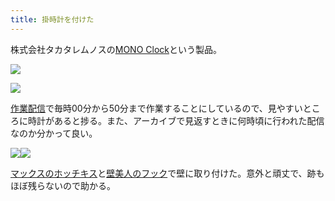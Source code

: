 ```yaml
---
title: 掛時計を付けた
---
```

株式会社タカタレムノスの[MONO Clock](https://www.amazon.co.jp/dp/B004UIT8BK)という製品。

![](https://lh4.googleusercontent.com/vJeNYTg62ytXxHylw6KIjW-tvizSeMHaAS8hIXL4H5yyaKBr6X6OVKIeNW2Eky38nzuntrj0qnTovgsC0X_9r58nXeu2xNmaP7a4c7QwsWnRs6qjK_3V6QNMARs3DzQzZwlP-3mTmdzh-pqjIw)

![](https://lh6.googleusercontent.com/JvJKZzwWYstJSMXB3B7jyvX8AkTSc2f5JOyNdD5rJwIlgwv455cfOfSEo0kFZ8C2WSOK0MYQZHTD9DFcjsNCOsX-Xy6HwTwJSOmqSMYXsaLESfD7DEi-PSwbzKhsqDOqWx-3pDZYnkZsPpiVrA)

[作業配信](https://www.youtube.com/channel/UC5s-KpSDGzxWPWNv94PnJHw)で毎時00分から50分まで作業することにしているので、見やすいところに時計があると捗る。また、アーカイブで見返すときに何時頃に行われた配信なのか分かって良い。

![](https://lh5.googleusercontent.com/d4Hz8iReEgf_7DThrqQb-dPmHFj9OQXbRyTV-6CvTB0J7oBprLVBjmMDJo5Hi-6aVVg1-xl7hFfb-aATzz-KjLo3yw4s2DjWSdQ77oow91WACzMvOICAVX-GKHitxYB4K5W1TKo61EGr87XmPQ)![](https://lh3.googleusercontent.com/yOlV9kgxPDAnULUfIuc8tlSXDkOveKzA3mSX_1ccSeYBneyDU20gRPyHnstLt1qllwg1dgqzhUsAwswtfwWcupqiwyhVZqqQR4PMeoaLdNVi4J1Djw3D4V1k-STxeOQ8DH0pKnQBOVG5ShfRpg)

[マックスのホッチキス](https://www.amazon.co.jp/dp/B000O9WRWG)と[壁美人のフック](https://www.amazon.co.jp/dp/B00CU78TDG)で壁に取り付けた。意外と頑丈で、跡もほぼ残らないので助かる。

